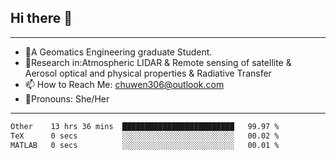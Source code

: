 ## Hi there 👋
---
- 🌱A Geomatics Engineering graduate Student.
- 🔭Research in:Atmospheric LIDAR & Remote sensing of satellite & Aerosol optical and physical properties & Radiative Transfer
- 📫 How to Reach Me: chuwen306@outlook.com
- 🍒Pronouns: She/Her
---

<!--START_SECTION:waka-->

```txt
Other    13 hrs 36 mins  █████████████████████████   99.97 %
TeX      0 secs          ░░░░░░░░░░░░░░░░░░░░░░░░░   00.02 %
MATLAB   0 secs          ░░░░░░░░░░░░░░░░░░░░░░░░░   00.01 %
```

<!--END_SECTION:waka-->







